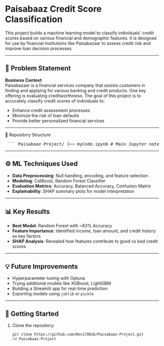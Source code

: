 # Paisabaaz Credit Score Classification

This project builds a machine learning model to classify individuals' credit scores based on various financial and demographic features. It is designed for use by financial institutions like Paisabazaar to assess credit risk and improve loan decision processes.

---

## 📌 Problem Statement

**Business Context**  
Paisabazaar is a financial services company that assists customers in finding and applying for various banking and credit products. One key offering is evaluating creditworthiness. The goal of this project is to accurately classify credit scores of individuals to:

- Enhance credit assessment processes
- Minimize the risk of loan defaults
- Provide better personalized financial services

---

📁 Repository Structure 

<pre> ``` Paisabaaz-Project/ ├── myCode.ipynb # Main Jupyter notebook with full ML pipeline ├── original_dataset.csv # Original raw dataset ├── cleaned_dataset.parquet # Cleaned data after preprocessing ├── catboost_info/ # CatBoost training logs and metrics │ ├── learn_error.tsv │ ├── time_left.tsv │ └── catboost_training.json ├── problem_statement.pptx # Project scope and business context ├── sample_submission.ipynb # Sample predictions/output └── README.md # Project documentation ``` </pre>


---

## ⚙️ ML Techniques Used

- **Data Preprocessing**: Null handling, encoding, and feature selection
- **Modeling**: CatBoost, Random Forest Classifier
- **Evaluation Metrics**: Accuracy, Balanced Accuracy, Confusion Matrix
- **Explainability**: SHAP summary plots for model interpretation

---

## 📊 Key Results

- **Best Model**: Random Forest with ~83% Accuracy
- **Feature Importance**: Identified income, loan amount, and credit history as key factors
- **SHAP Analysis**: Revealed how features contribute to good vs bad credit scores

---

## 💡 Future Improvements

- Hyperparameter tuning with Optuna
- Trying additional models like XGBoost, LightGBM
- Building a Streamlit app for real-time prediction
- Exporting models using `joblib` or `pickle`

---

## 🚀 Getting Started

1. Clone the repository:
   ```bash
   git clone https://github.com/Devil9816/Paisabaaz-Project.git
   cd Paisabaaz-Project
